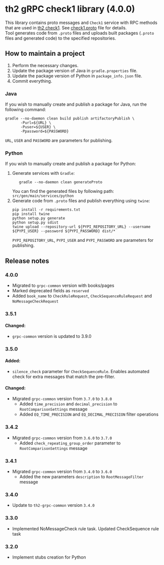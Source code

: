 # th2 gRPC check1 library (4.0.0)

This library contains proto messages and `Check1` service with RPC methods that are used in [th2 check1](https://github.com/th2-net/th2-check1 "th2-check1"). See [check1.proto](src/main/proto/th2_grpc_check1/check1.proto "check1.proto") file for details. <br>
Tool generates code from `.proto` files and uploads built packages (`.proto` files and generated code) to the specified repositories.

## How to maintain a project
1. Perform the necessary changes.
2. Update the package version of Java in `gradle.properties` file.
3. Update the package version of Python in `package_info.json` file.
4. Commit everything.

### Java
If you wish to manually create and publish a package for Java, run the following command:
```
gradle --no-daemon clean build publish artifactoryPublish \
       -Purl=${URL} \ 
       -Puser=${USER} \
       -Ppassword=${PASSWORD}
```
`URL`, `USER` and `PASSWORD` are parameters for publishing.

### Python
If you wish to manually create and publish a package for Python:
1. Generate services with `Gradle`:
    ```
       gradle --no-daemon clean generateProto
    ```
   You can find the generated files by following path: `src/gen/main/services/python`
2. Generate code from `.proto` files and publish everything using `twine`:
    ```
    pip install -r requirements.txt
    pip install twine
    python setup.py generate
    python setup.py sdist
    twine upload --repository-url ${PYPI_REPOSITORY_URL} --username ${PYPI_USER} --password ${PYPI_PASSWORD} dist/*
    ```
    `PYPI_REPOSITORY_URL`, `PYPI_USER` and `PYPI_PASSWORD` are parameters for publishing.

## Release notes

### 4.0.0
+ Migrated to `grpc-common` version with books/pages
+ Marked deprecated fields as `reserved`
+ Added `book_name` to `CheckRuleRequest`, `CheckSequenceRuleRequest` and `NoMessageCheckRequest`

### 3.5.1

#### Changed:

+ `grpc-common` version is updated to 3.9.0

### 3.5.0

#### Added:
+ `silence_check` parameter for `CheckSequenceRule`. Enables automated check for extra messages that match the pre-filter.

#### Changed:
+ Migrated `grpc-common` version from `3.7.0` to `3.8.0`
  + Added `time_precision` and `decimal_precision` to `RootComparisonSettings` message
  + Added `EQ_TIME_PRECISION` and `EQ_DECIMAL_PRECISION` filter operations

### 3.4.2
+ Migrated `grpc-common` version from `3.6.0` to `3.7.0`
    + Added `check_repeating_group_order` parameter to `RootComparisonSettings` message

### 3.4.1
+ Migrated `grpc-common` version from `3.4.0` to `3.6.0`
  + Added the new parameters `description` to `RootMessageFilter` message

### 3.4.0

+ Update to `th2-grpc-common` version `3.4.0`

### 3.3.0
+ Implemented NoMessageCheck rule task. Updated CheckSequence rule task

### 3.2.0

+ Implement stubs creation for Python

